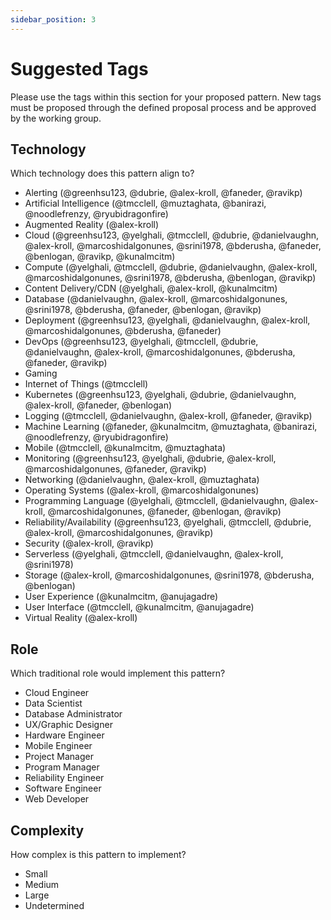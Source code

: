 ```yaml
---
sidebar_position: 3
---
```


# Suggested Tags

Please use the tags within this section for your proposed pattern. New tags must be proposed through the defined proposal process and be approved by the working group.

## Technology
Which technology does this pattern align to?  

* Alerting (@greenhsu123, @dubrie, @alex-kroll, @faneder, @ravikp)
* Artificial Intelligence (@tmcclell, @muztaghata, @banirazi, @noodlefrenzy, @ryubidragonfire)
* Augmented Reality (@alex-kroll)
* Cloud (@greenhsu123, @yelghali, @tmcclell, @dubrie, @danielvaughn, @alex-kroll, @marcoshidalgonunes, @srini1978, @bderusha, @faneder, @benlogan, @ravikp, @kunalmcitm)
* Compute (@yelghali, @tmcclell, @dubrie, @danielvaughn, @alex-kroll, @marcoshidalgonunes, @srini1978, @bderusha, @benlogan, @ravikp)
* Content Delivery/CDN (@yelghali, @alex-kroll, @kunalmcitm)
* Database (@danielvaughn, @alex-kroll, @marcoshidalgonunes, @srini1978, @bderusha, @faneder, @benlogan, @ravikp)
* Deployment (@greenhsu123, @yelghali, @danielvaughn, @alex-kroll, @marcoshidalgonunes, @bderusha, @faneder)
* DevOps (@greenhsu123, @yelghali, @tmcclell, @dubrie, @danielvaughn, @alex-kroll, @marcoshidalgonunes, @bderusha, @faneder, @ravikp)
* Gaming
* Internet of Things (@tmcclell)
* Kubernetes (@greenhsu123, @yelghali, @dubrie, @danielvaughn, @alex-kroll, @faneder, @benlogan)
* Logging (@tmcclell, @danielvaughn, @alex-kroll, @faneder, @ravikp)
* Machine Learning (@faneder, @kunalmcitm, @muztaghata, @banirazi, @noodlefrenzy, @ryubidragonfire)
* Mobile (@tmcclell, @kunalmcitm, @muztaghata)
* Monitoring (@greenhsu123, @yelghali, @dubrie, @alex-kroll, @marcoshidalgonunes, @faneder, @ravikp)
* Networking (@danielvaughn, @alex-kroll, @muztaghata)
* Operating Systems (@alex-kroll, @marcoshidalgonunes)
* Programming Language (@yelghali, @tmcclell, @danielvaughn, @alex-kroll, @marcoshidalgonunes, @faneder, @benlogan, @ravikp)
* Reliability/Availability (@greenhsu123, @yelghali, @tmcclell, @dubrie, @alex-kroll, @marcoshidalgonunes, @ravikp)
* Security (@alex-kroll, @ravikp)
* Serverless (@yelghali, @tmcclell, @danielvaughn, @alex-kroll, @srini1978)
* Storage (@alex-kroll, @marcoshidalgonunes, @srini1978, @bderusha, @benlogan)
* User Experience (@kunalmcitm, @anujagadre)
* User Interface (@tmcclell, @kunalmcitm, @anujagadre)
* Virtual Reality (@alex-kroll)


## Role
Which traditional role would implement this pattern?  

* Cloud Engineer
* Data Scientist
* Database Administrator
* UX/Graphic Designer
* Hardware Engineer
* Mobile Engineer
* Project Manager
* Program Manager
* Reliability Engineer
* Software Engineer
* Web Developer



## Complexity
How complex is this pattern to implement?  

* Small
* Medium
* Large
* Undetermined

